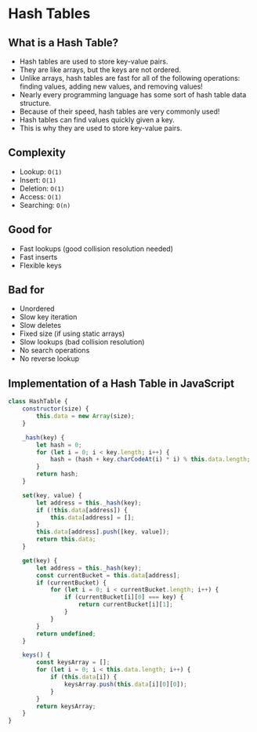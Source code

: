  # Hash Tables
## What is a Hash Table?
- Hash tables are used to store key-value pairs.
- They are like arrays, but the keys are not ordered.
- Unlike arrays, hash tables are fast for all of the following operations: finding values, adding new values, and removing values!
- Nearly every programming language has some sort of hash table data structure.
- Because of their speed, hash tables are very commonly used!
- Hash tables can find values quickly given a key.
- This is why they are used to store key-value pairs.

## Complexity
- Lookup: `O(1)`
- Insert: `O(1)`
- Deletion: `O(1)`
- Access: `O(1)`
- Searching: `O(n)`

## Good for
- Fast lookups (good collision resolution needed)
- Fast inserts
- Flexible keys

## Bad for
- Unordered
- Slow key iteration
- Slow deletes
- Fixed size (if using static arrays)
- Slow lookups (bad collision resolution)
- No search operations
- No reverse lookup 

## Implementation of a Hash Table in JavaScript
```javascript
class HashTable {
    constructor(size) {
        this.data = new Array(size);
    }

    _hash(key) {
        let hash = 0;
        for (let i = 0; i < key.length; i++) {
            hash = (hash + key.charCodeAt(i) * i) % this.data.length;
        }
        return hash;
    }

    set(key, value) {
        let address = this._hash(key);
        if (!this.data[address]) {
            this.data[address] = [];
        }
        this.data[address].push([key, value]);
        return this.data;
    }

    get(key) {
        let address = this._hash(key);
        const currentBucket = this.data[address];
        if (currentBucket) {
            for (let i = 0; i < currentBucket.length; i++) {
                if (currentBucket[i][0] === key) {
                    return currentBucket[i][1];
                }
            }
        }
        return undefined;
    }

    keys() {
        const keysArray = [];
        for (let i = 0; i < this.data.length; i++) {
            if (this.data[i]) {
                keysArray.push(this.data[i][0][0]);
            }
        }
        return keysArray;
    }
}
  
